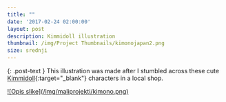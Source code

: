 ```yaml
---
title: ""
date: '2017-02-24 02:00:00'
layout: post
description: Kimmidoll illustration
thumbnail: /img/Project Thumbnails/kimonojapan2.png
size: srednji
---
```

{: .post-text }
This illustration was made after I stumbled across these cute [Kimmidoll](http://kimmidoll.com/){:target="_blank"} characters in a local shop.

<a href="/img/maliprojekti/kimono.png" class="fluidbox">
![Opis slike](/img/maliprojekti/kimono.png)
</a>
